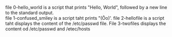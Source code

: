 file 0-hello_world is a script that prints "Hello, World", followed by a new line to the standard output.  
file 1-confused_smiley is a script taht prints "(Ôo)'.
file 2-hellofile is a script taht displays the content of the /etc/passwd file.
File 3-twofiles displays the content od /etc/passwd and /etec/hosts
